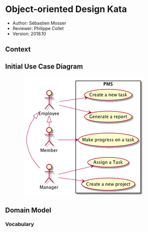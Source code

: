 # Object-oriented Design Kata

  * Author: Sébastien Mosser
  * Reviewer: Philippe Collet
  * Version: 2018.10

## Context

## Initial Use Case Diagram

<div align="center">

![Initial use case diagram](./figs/01_uc.png)

</div>  

## Domain Model

### Vocabulary

